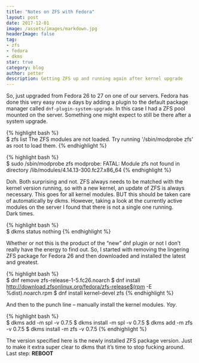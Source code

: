 ```yaml
---
title: "Notes on ZFS with Fedora"
layout: post
date: 2017-12-01
image: /assets/images/markdown.jpg
headerImage: false
tag:
- zfs
- fedora
- dkms
star: true
category: blog
author: petter
description: Getting ZFS up and running again after kernel upgrade
---
```

So, just upgraded from Fedora 26 to 27 on one of our servers. Fedora has done this very easy now a days by adding
a plugin to the default package manager called `dnf-plugin-system-upgrade`. In this case I had a ZFS pool mounted 
on the server. Something one might expect to still be there after a system upgrade.

{% highlight bash %}   
$ zfs list
The ZFS modules are not loaded.
Try running '/sbin/modprobe zfs' as root to load them.
{% endhighlight %}

{% highlight bash %}   
$ sudo /sbin/modprobe zfs
modprobe: FATAL: Module zfs not found in directory /lib/modules/4.14.13-300.fc27.x86_64
{% endhighlight %}

Doh. Both surprising and not. ZFS always needs to be matched with the kernel version running, so with a new kernel, 
an update of ZFS is always necessary. This goes for all kernel modules. BUT this should be taken care of automatically
by dkms. However, taking a look at the currently active modules on the server I found that there is not a single 
one running.  
Dark times.

{% highlight bash %}   
$ dkms status
nothing
{% endhighlight %}

Whether or not this is the product of the “new” dnf plugin or not I don’t really have the energy to find out.
So, I started with removing the lingering ZFS package for Fedora 26 and then downloaded and installed the latest
and greatest.

{% highlight bash %}   
$ dnf remove zfs-release-1-5.fc26.noarch
$ dnf install http://download.zfsonlinux.org/fedora/zfs-release$(rpm -E %dist).noarch.rpm
$ dnf install kernel-devel zfs
{% endhighlight %}

And then to the punch line – manually install the kernel modules. _Yay_.

{% highlight bash %}   
$ dkms add -m spl -v 0.7.5
$ dkms install -m spl -v 0.7.5
$ dkms add -m zfs -v 0.7.5
$ dkms install -m zfs -v 0.7.5
{% endhighlight %}

The version specified here is the newly installed ZFS package version. Just to make it extra super clear to dkms 
that it’s time to stop fucking around.  
Last step: __REBOOT__
